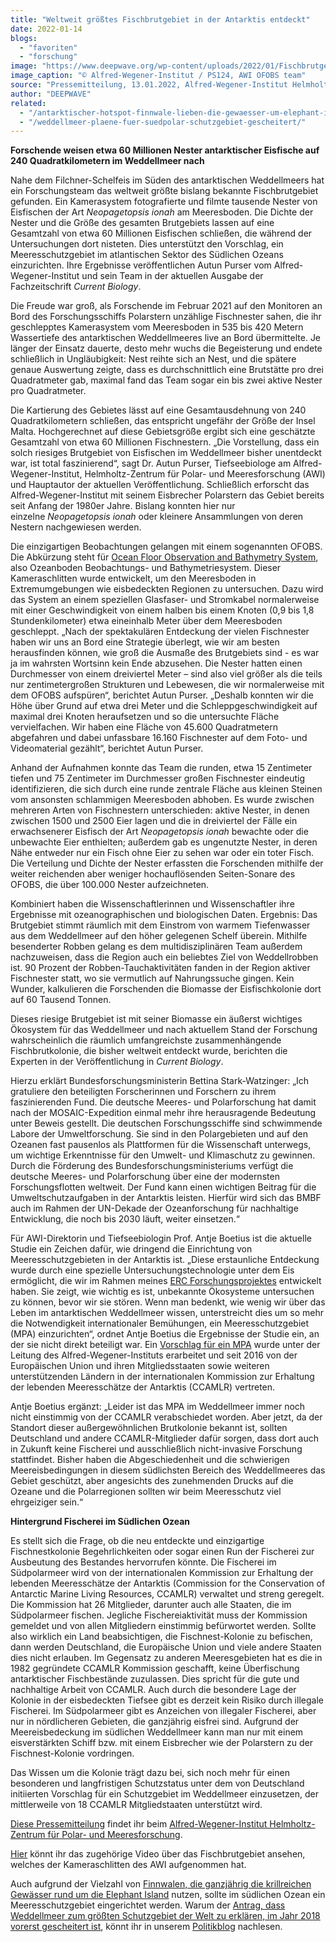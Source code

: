 ```yaml
---
title: "Weltweit größtes Fischbrutgebiet in der Antarktis entdeckt"
date: 2022-01-14
blogs: 
  - "favoriten"
  - "forschung"
image: "https://www.deepwave.org/wp-content/uploads/2022/01/Fischbrutgebiet_weddelmeer_antarktis_eisfisch.jpg"
image_caption: "© Alfred-Wegener-Institut / PS124, AWI OFOBS team"
source: "Pressemitteilung, 13.01.2022, Alfred-Wegener-Institut Helmholtz-Zentrum für Polar- und Meeresforschung"
author: "DEEPWAVE"
related: 
  - "/antarktischer-hotspot-finnwale-lieben-die-gewaesser-um-elephant-island/"
  - "/weddellmeer-plaene-fuer-suedpolar-schutzgebiet-gescheitert/"
---
```


**Forschende weisen etwa 60 Millionen Nester antarktischer Eisfische auf 240 Quadratkilometern im Weddellmeer nach**

Nahe dem Filchner-Schelfeis im Süden des antarktischen Weddellmeers hat ein Forschungsteam das weltweit größte bislang bekannte Fischbrutgebiet gefunden. Ein Kamerasystem fotografierte und filmte tausende Nester von Eisfischen der Art _Neopagetopsis ionah_ am Meeresboden. Die Dichte der Nester und die Größe des gesamten Brutgebiets lassen auf eine Gesamtzahl von etwa 60 Millionen Eisfischen schließen, die während der Untersuchungen dort nisteten. Dies unterstützt den Vorschlag, ein Meeresschutzgebiet im atlantischen Sektor des Südlichen Ozeans einzurichten. Ihre Ergebnisse veröffentlichen Autun Purser vom Alfred-Wegener-Institut und sein Team in der aktuellen Ausgabe der Fachzeitschrift _Current Biology_.

Die Freude war groß, als Forschende im Februar 2021 auf den Monitoren an Bord des Forschungsschiffs Polarstern unzählige Fischnester sahen, die ihr geschlepptes Kamerasystem vom Meeresboden in 535 bis 420 Metern Wassertiefe des antarktischen Weddellmeeres live an Bord übermittelte. Je länger der Einsatz dauerte, desto mehr wuchs die Begeisterung und endete schließlich in Ungläubigkeit: Nest reihte sich an Nest, und die spätere genaue Auswertung zeigte, dass es durchschnittlich eine Brutstätte pro drei Quadratmeter gab, maximal fand das Team sogar ein bis zwei aktive Nester pro Quadratmeter.

Die Kartierung des Gebietes lässt auf eine Gesamtausdehnung von 240 Quadratkilometern schließen, das entspricht ungefähr der Größe der Insel Malta. Hochgerechnet auf diese Gebietsgröße ergibt sich eine geschätzte Gesamtzahl von etwa 60 Millionen Fischnestern. „Die Vorstellung, dass ein solch riesiges Brutgebiet von Eisfischen im Weddellmeer bisher unentdeckt war, ist total faszinierend“, sagt Dr. Autun Purser, Tiefseebiologe am Alfred-Wegener-Institut, Helmholtz-Zentrum für Polar- und Meeresforschung (AWI) und Hauptautor der aktuellen Veröffentlichung. Schließlich erforscht das Alfred-Wegener-Institut mit seinem Eisbrecher Polarstern das Gebiet bereits seit Anfang der 1980er Jahre. Bislang konnten hier nur einzelne _Neopagetopsis ionah_ oder kleinere Ansammlungen von deren Nestern nachgewiesen werden.

Die einzigartigen Beobachtungen gelangen mit einem sogenannten OFOBS. Die Abkürzung steht für [Ocean Floor Observation and Bathymetry System](https://www.awi.de/forschung/biowissenschaften/tiefsee-oekologie-und-technologie/technologie/foto/videosysteme.html), also Ozeanboden Beobachtungs- und Bathymetriesystem. Dieser Kameraschlitten wurde entwickelt, um den Meeresboden in Extremumgebungen wie eisbedeckten Regionen zu untersuchen. Dazu wird das System an einem speziellen Glasfaser- und Stromkabel normalerweise mit einer Geschwindigkeit von einem halben bis einem Knoten (0,9 bis 1,8 Stundenkilometer) etwa eineinhalb Meter über dem Meeresboden geschleppt. „Nach der spektakulären Entdeckung der vielen Fischnester haben wir uns an Bord eine Strategie überlegt, wie wir am besten herausfinden können, wie groß die Ausmaße des Brutgebiets sind - es war ja im wahrsten Wortsinn kein Ende abzusehen. Die Nester hatten einen Durchmesser von einem dreiviertel Meter – sind also viel größer als die teils nur zentimetergroßen Strukturen und Lebewesen, die wir normalerweise mit dem OFOBS aufspüren“, berichtet Autun Purser. „Deshalb konnten wir die Höhe über Grund auf etwa drei Meter und die Schleppgeschwindigkeit auf maximal drei Knoten heraufsetzen und so die untersuchte Fläche vervielfachen. Wir haben eine Fläche von 45.600 Quadratmetern abgefahren und dabei unfassbare 16.160 Fischnester auf dem Foto- und Videomaterial gezählt“, berichtet Autun Purser.

Anhand der Aufnahmen konnte das Team die runden, etwa 15 Zentimeter tiefen und 75 Zentimeter im Durchmesser großen Fischnester eindeutig identifizieren, die sich durch eine runde zentrale Fläche aus kleinen Steinen vom ansonsten schlammigen Meeresboden abhoben. Es wurde zwischen mehreren Arten von Fischnestern unterschieden: aktive Nester, in denen zwischen 1500 und 2500 Eier lagen und die in dreiviertel der Fälle ein erwachsenerer Eisfisch der Art _Neopagetopsis ionah_ bewachte oder die unbewachte Eier enthielten; außerdem gab es ungenutzte Nester, in deren Nähe entweder nur ein Fisch ohne Eier zu sehen war oder ein toter Fisch. Die Verteilung und Dichte der Nester erfassten die Forschenden mithilfe der weiter reichenden aber weniger hochauflösenden Seiten-Sonare des OFOBS, die über 100.000 Nester aufzeichneten.

Kombiniert haben die Wissenschaftlerinnen und Wissenschaftler ihre Ergebnisse mit ozeanographischen und biologischen Daten. Ergebnis: Das Brutgebiet stimmt räumlich mit dem Einstrom von warmem Tiefenwasser aus dem Weddellmeer auf den höher gelegenen Schelf überein. Mithilfe besenderter Robben gelang es dem multidisziplinären Team außerdem nachzuweisen, dass die Region auch ein beliebtes Ziel von Weddellrobben ist. 90 Prozent der Robben-Tauchaktivitäten fanden in der Region aktiver Fischnester statt, wo sie vermutlich auf Nahrungssuche gingen. Kein Wunder, kalkulieren die Forschenden die Biomasse der Eisfischkolonie dort auf 60 Tausend Tonnen.

Dieses riesige Brutgebiet ist mit seiner Biomasse ein äußerst wichtiges Ökosystem für das Weddellmeer und nach aktuellem Stand der Forschung wahrscheinlich die räumlich umfangreichste zusammenhängende Fischbrutkolonie, die bisher weltweit entdeckt wurde, berichten die Experten in der Veröffentlichung in _Current Biology_.

Hierzu erklärt Bundesforschungsministerin Bettina Stark-Watzinger: „Ich gratuliere den beteiligten Forscherinnen und Forschern zu ihrem faszinierenden Fund. Die deutsche Meeres- und Polarforschung hat damit nach der MOSAIC-Expedition einmal mehr ihre herausragende Bedeutung unter Beweis gestellt. Die deutschen Forschungsschiffe sind schwimmende Labore der Umweltforschung. Sie sind in den Polargebieten und auf den Ozeanen fast pausenlos als Plattformen für die Wissenschaft unterwegs, um wichtige Erkenntnisse für den Umwelt- und Klimaschutz zu gewinnen. Durch die Förderung des Bundesforschungsministeriums verfügt die deutsche Meeres- und Polarforschung über eine der modernsten Forschungsflotten weltweit. Der Fund kann einen wichtigen Beitrag für die Umweltschutzaufgaben in der Antarktis leisten. Hierfür wird sich das BMBF auch im Rahmen der UN-Dekade der Ozeanforschung für nachhaltige Entwicklung, die noch bis 2030 läuft, weiter einsetzen.“

Für AWI-Direktorin und Tiefseebiologin Prof. Antje Boetius ist die aktuelle Studie ein Zeichen dafür, wie dringend die Einrichtung von Meeresschutzgebieten in der Antarktis ist. „Diese erstaunliche Entdeckung wurde durch eine spezielle Untersuchungstechnologie unter dem Eis ermöglicht, die wir im Rahmen meines [ERC Forschungsprojektes](https://www.awi.de/forschung/biowissenschaften/tiefsee-oekologie-und-technologie/wissenschaft/mikrobielle-gemeinschaften/abyss.html) entwickelt haben. Sie zeigt, wie wichtig es ist, unbekannte Ökosysteme untersuchen zu können, bevor wir sie stören. Wenn man bedenkt, wie wenig wir über das Leben im antarktischen Weddellmeer wissen, unterstreicht dies um so mehr die Notwendigkeit internationaler Bemühungen, ein Meeresschutzgebiet (MPA) einzurichten“, ordnet Antje Boetius die Ergebnisse der Studie ein, an der sie nicht direkt beteiligt war. Ein [Vorschlag für ein MPA](https://www.awi.de/ueber-uns/service/presse/presse-detailansicht/default-11d138e1cb.html) wurde unter der Leitung des Alfred-Wegener-Instituts erarbeitet und seit 2016 von der Europäischen Union und ihren Mitgliedsstaaten sowie weiteren unterstützenden Ländern in der internationalen Kommission zur Erhaltung der lebenden Meeresschätze der Antarktis (CCAMLR) vertreten.

Antje Boetius ergänzt: „Leider ist das MPA im Weddellmeer immer noch nicht einstimmig von der CCAMLR verabschiedet worden. Aber jetzt, da der Standort dieser außergewöhnlichen Brutkolonie bekannt ist, sollten Deutschland und andere CCAMLR-Mitglieder dafür sorgen, dass dort auch in Zukunft keine Fischerei und ausschließlich nicht-invasive Forschung stattfindet. Bisher haben die Abgeschiedenheit und die schwierigen Meereisbedingungen in diesem südlichsten Bereich des Weddellmeeres das Gebiet geschützt, aber angesichts des zunehmenden Drucks auf die Ozeane und die Polarregionen sollten wir beim Meeresschutz viel ehrgeiziger sein.“

**Hintergrund Fischerei im Südlichen Ozean**

Es stellt sich die Frage, ob die neu entdeckte und einzigartige Fischnestkolonie Begehrlichkeiten oder sogar einen Run der Fischerei zur Ausbeutung des Bestandes hervorrufen könnte. Die Fischerei im Südpolarmeer wird von der internationalen Kommission zur Erhaltung der lebenden Meeresschätze der Antarktis (Commission for the Conservation of Antarctic Marine Living Resources, CCAMLR) verwaltet und streng geregelt. Die Kommission hat 26 Mitglieder, darunter auch alle Staaten, die im Südpolarmeer fischen. Jegliche Fischereiaktivität muss der Kommission gemeldet und von allen Mitgliedern einstimmig befürwortet werden. Sollte also wirklich ein Land beabsichtigen, die Fischnest-Kolonie zu befischen, dann werden Deutschland, die Europäische Union und viele andere Staaten dies nicht erlauben. Im Gegensatz zu anderen Meeresgebieten hat es die in 1982 gegründete CCAMLR Kommission geschafft, keine Überfischung antarktischer Fischbestände zuzulassen. Dies spricht für die gute und nachhaltige Arbeit von CCAMLR. Auch durch die besondere Lage der Kolonie in der eisbedeckten Tiefsee gibt es derzeit kein Risiko durch illegale Fischerei. Im Südpolarmeer gibt es Anzeichen von illegaler Fischerei, aber nur in nördlicheren Gebieten, die ganzjährig eisfrei sind. Aufgrund der Meereisbedeckung im südlichen Weddellmeer kann man nur mit einem eisverstärkten Schiff bzw. mit einem Eisbrecher wie der Polarstern zu der Fischnest-Kolonie vordringen.

Das Wissen um die Kolonie trägt dazu bei, sich noch mehr für einen besonderen und langfristigen Schutzstatus unter dem von Deutschland initiierten Vorschlag für ein Schutzgebiet im Weddellmeer einzusetzen, der mittlerweile von 18 CCAMLR Mitgliedstaaten unterstützt wird.

[Diese Pressemitteilung](https://www.awi.de/ueber-uns/service/presse/presse-detailansicht/weltweit-groesstes-fischbrutgebiet-in-der-antarktis-entdeckt.html) findet ihr beim [Alfred-Wegener-Institut Helmholtz-Zentrum für Polar- und Meeresforschung](https://www.awi.de/).

[Hier](https://youtu.be/sqAlHxj4gPo) könnt ihr das zugehörige Video über das Fischbrutgebiet ansehen, welches der Kameraschlitten des AWI aufgenommen hat.

Auch aufgrund der Vielzahl von [Finnwalen, die ganzjährig die krillreichen Gewässer rund um die Elephant Island](https://www.deepwave.org/antarktischer-hotspot-finnwale-lieben-die-gewaesser-um-elephant-island/) nutzen, sollte im südlichen Ozean ein Meeresschutzgebiet eingerichtet werden. Warum der [Antrag, dass Weddellmeer zum größten Schutzgebiet der Welt zu erklären, im Jahr 2018 vorerst gescheitert ist](https://www.deepwave.org/weddellmeer-plaene-fuer-suedpolar-schutzgebiet-gescheitert/), könnt ihr in unserem [Politikblog](https://www.deepwave.org/blogs/politik/) nachlesen.
